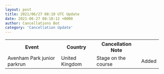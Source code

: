 ```yaml
---
layout: post
title: 2021/06/27 08:10 UTC Update
date: 2021-06-27 08:10:12 +0000
author: Cancellations Bot
category: 'Cancellation Update'
---
```


<table style='width: 100%'>
    <tr>
        <th>Event</th>
        <th>Country</th>
        <th>Cancellation Note</th>
        <th></th>
    </tr>
    <tr>
        <td>Avenham Park junior parkrun</td>
        <td>United Kingdom</td>
        <td>Stage on the course</td>
        <td>Added</td>
    </tr>
